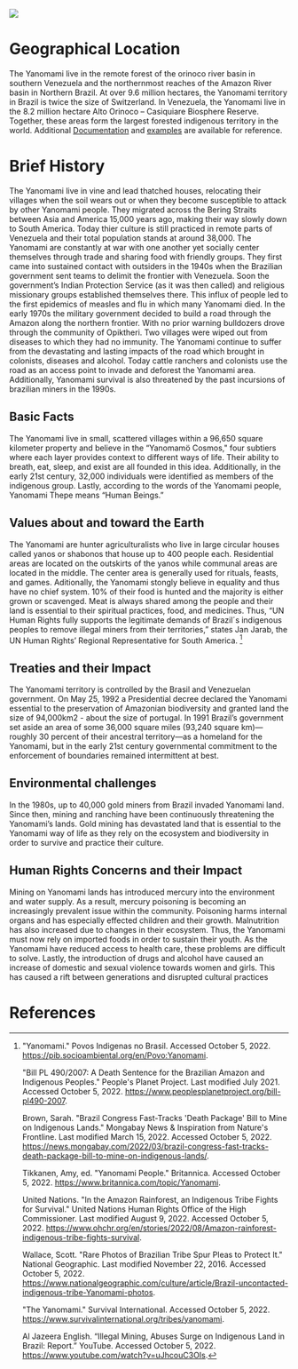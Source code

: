 <a href="https://juncture-digital.org"><img src="https://juncture-digital.org/images/ve-button.png"></a>

<param ve-config 
       title="The Yanomami"
       author="Abby, Naisola and Sneha"
       banner="https://assets.survivalinternational.org/pictures/299/yanomami-maloca_article_column@2x.jpg" 
       layout="vertical">

<!-- Entities discussed throughout the essay are typically defined before the essay text and
     are thus available in all text.  Entity identifiers (QIDs) can be found in either
     Wikipedia or Wikidata (https://www.wikidata.org)> -->
<param ve-entity eid="Q185372"> <!-- Girl with a Pearl Earring painting -->
<param ve-entity eid="Q41264"> <!-- Johannes Vermeer -->
<param ve-entity eid="Q221092"> <!-- Mauritshuis -->
<param ve-entity eid="Q36600"> <!-- The Hague -->

# Geographical Location

The Yanomami live in the remote forest of the orinoco river basin in southern Venezuela and the northernmost reaches of the Amazon River basin in Northern Brazil. At over 9.6 million hectares, the Yanomami territory in Brazil is twice the size of Switzerland. In Venezuela, the Yanomami live in the 8.2 million hectare Alto Orinoco – Casiquiare Biosphere Reserve. Together, these areas form the largest forested indigenous territory in the world. Additional [Documentation](https://github.com/JSTOR-Labs/juncture/wiki) and [examples](https://jstor-labs.github.io/juncture-examples) are available for reference.
<param ve-image 
       manifest="https://iiif.juncture-digital.org/manifest/6dd738aed85597cac540ad31dd5818e86ef7f2918c7b43a9eb3123d5538e6e4c">

# Brief History

The Yanomami live in vine and lead thatched houses, relocating their villages when the soil wears out or when they become susceptible to attack by other Yanomami people. They migrated across the Bering Straits between Asia and America 15,000 years ago, making their way slowly down to South America. Today thier culture is still practiced in remote parts of Venezuela and their total population stands at around 38,000. The Yanomami are constantly at war with one another yet socially center themselves through trade and sharing food with friendly groups. They first came into sustained contact with outsiders in the 1940s when the Brazilian government sent teams to delimit the frontier with Venezuela. Soon the government’s Indian Protection Service (as it was then called) and religious missionary groups established themselves there. This influx of people led to the first epidemics of measles and flu in which many Yanomami died. In the early 1970s the military government decided to build a road through the Amazon along the northern frontier. With no prior warning bulldozers drove through the community of Opiktheri. Two villages were wiped out from diseases to which they had no immunity. The Yanomami continue to suffer from the devastating and lasting impacts of the road which brought in colonists, diseases and alcohol. Today cattle ranchers and colonists use the road as an access point to invade and deforest the Yanomami area. Additionally, Yanomami survival is also threatened by the past incursions of brazilian miners in the 1990s. 


## Basic Facts

The Yanomami live in small, scattered villages within a 96,650 square kilometer property and believe in the “Yanomamö Cosmos," four subtiers where each layer provides context to different ways of life. Their ability to breath, eat, sleep, and exist are all founded in this idea. Additionally, in the early 21st century, 32,000 individuals were identified as members of the indigenous group. Lastly, according to the words of the Yanomami people, Yanomami Thepe means “Human Beings.”
<param ve-image 
       label="Girl with a Pearl Earring" 
       description="painting by Johannes Vermeer" 
       license="public domain" 
       url="https://assets.survivalinternational.org/pictures/299/yanomami-maloca_article_column@2x.jpg">

## Values about and toward the Earth

The Yanomami are hunter agriculturalists who live in large circular houses called yanos or shabonos that house up to 400 people each. Residential areas are located on the outskirts of the yanos while communal areas are located in the middle. The center area is generally used for rituals, feasts, and games. Aditionally, the Yanomami stongly believe in equality and thus have no chief system. 10% of their food is hunted and the majority is either grown or scavenged. Meat is always shared among the people and their land is essential to their spiritual practices, food, and medicines. Thus, “UN Human Rights fully supports the legitimate demands of Brazil´s indigenous peoples to remove illegal miners from their territories,” states Jan Jarab, the UN Human Rights’ Regional Representative for South America. [^1]
<param ve-map center="Q36600" zoom="11" prefer-geojson>

## Treaties and their Impact

The Yanomami territory is controlled by the Brasil and Venezuelan government. On May 25, 1992 a Presidential decree declared the Yanomami essential to the preservation of Amazonian biodiversity and granted land the size of 94,000km2 - about the size of portugal. In 1991 Brazil’s government set aside an area of some 36,000 square miles (93,240 square km)—roughly 30 percent of their ancestral territory—as a homeland for the Yanomami, but in the early 21st century governmental commitment to the enforcement of boundaries remained intermittent at best.

<param ve-image 
       manifest="https://iiif.juncture-digital.org/manifest/6dd738aed85597cac540ad31dd5818e86ef7f2918c7b43a9eb3123d5538e6e4c">
<param ve-map center="Q36600" zoom="11">

## Environmental challenges

In the 1980s, up to 40,000 gold miners from Brazil invaded Yanomami land. Since then, mining and ranching have been continuously threatening the Yanomami’s lands. Gold mining has devastated land that is essential to the Yanomami way of life as they rely on the ecosystem and biodiversity in order to survive and practice their culture. 

## Human Rights Concerns and their Impact

Mining on Yanomami lands has introduced mercury into the environment and water supply. As a result, mercury poisoning is becoming an increasingly prevalent issue within the community. Poisoning harms internal organs and has especially effected children and their growth. Malnutrition has also increased due to changes in their ecosystem. Thus, the Yanomami must now rely on imported foods in order to sustain their youth. As the Yanomami have 
reduced access to health care, these problems are difficult to solve. Lastly, the introduction of drugs and alcohol have caused an increase of domestic and sexual violence towards women and girls. This has caused a rift between generations and disrupted cultural practices


# References

[^1]: "Yanomami." Povos Indigenas no Brasil. Accessed October 5, 2022.
     https://pib.socioambiental.org/en/Povo:Yanomami.
     
     "Bill PL 490/2007: A Death Sentence for the Brazilian Amazon and Indigenous
     Peoples." People's Planet Project. Last modified July 2021. Accessed
     October 5, 2022. https://www.peoplesplanetproject.org/bill-pl490-2007.
     
     Brown, Sarah. "Brazil Congress Fast-Tracks 'Death Package' Bill to Mine on
     Indigenous Lands." Mongabay News & Inspiration from Nature's Frontline.
     Last modified March 15, 2022. Accessed October 5, 2022.
     https://news.mongabay.com/2022/03/brazil-congress-fast-tracks-death-package-bill-to-mine-on-indigenous-lands/.
     
     Tikkanen, Amy, ed. "Yanomami People." Britannica. Accessed October 5, 2022.
     https://www.britannica.com/topic/Yanomami.
     
     United Nations. "In the Amazon Rainforest, an Indigenous Tribe Fights for
     Survival." United Nations Human Rights Office of the High Commissioner.
     Last modified August 9, 2022. Accessed October 5, 2022.
     https://www.ohchr.org/en/stories/2022/08/Amazon-rainforest-indigenous-tribe-fights-survival.
     
     Wallace, Scott. "Rare Photos of Brazilian Tribe Spur Pleas to Protect It."
     National Geographic. Last modified November 22, 2016. Accessed October 5,
     2022. https://www.nationalgeographic.com/culture/article/Brazil-uncontacted-indigenous-tribe-Yanomami-photos.
     
     "The Yanomami." Survival International. Accessed October 5, 2022.
     https://www.survivalinternational.org/tribes/yanomami.
     
     Al Jazeera English. “Illegal Mining, Abuses Surge on Indigenous Land in Brazil: Report.” YouTube.
     Accessed October 5, 2022. https://www.youtube.com/watch?v=uJhcouC3OIs.
